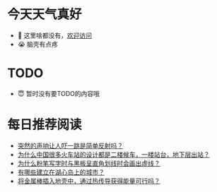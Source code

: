 # 今天天气真好
- 👋 这里啥都没有，[欢迎访问](https://zhangfeng-ola.github.io/)
- 😭 脑壳有点疼
<!---
- 👀 I’m interested in ...
- 🌱 I’m currently learning ...
- 💞️ I’m looking to collaborate on ...
- 📫 How to reach me ...
- 😇 I'm doing something ...

--->

# TODO 
- 😇 暂时没有要TODO的内容哦

<!---
zhangfeng-ola/zhangfeng-ola is a ✨ special ✨ repository because its `README.md` (this file) appears on your GitHub profile.
You can click the Preview link to take a look at your changes.
--->

# 每日推荐阅读
<!-- BLOG-POST-LIST:START -->
- [突然的声响让人吓一跳是简单反射吗？](https://daily.zhihu.com/story/9762879)
- [为什么中国很多火车站的设计都是二楼候车，一楼站台，地下层出站？](https://daily.zhihu.com/story/9762921)
- [为什么粉笔写字时与黑板呈直角划线时会画出虚线？](https://daily.zhihu.com/story/9762889)
- [有哪些建立在湖心岛上的城市？](https://daily.zhihu.com/story/9762890)
- [将金属棒插入地壳中，通过热传导获得能量可行吗？](https://daily.zhihu.com/story/9762896)
<!-- BLOG-POST-LIST:END -->
